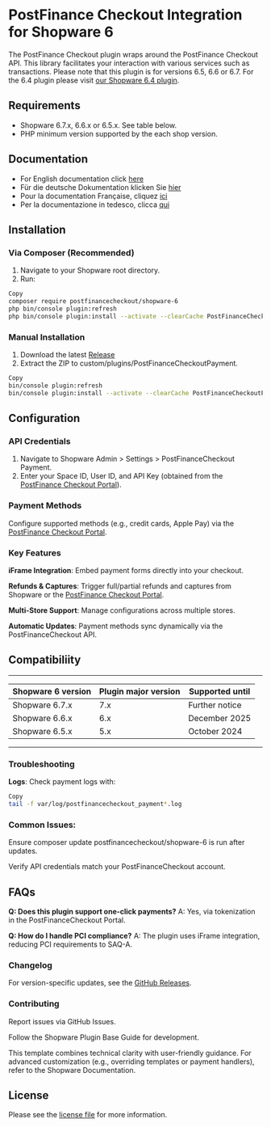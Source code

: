 

PostFinance Checkout Integration for Shopware 6
=============================

The PostFinance Checkout plugin wraps around the PostFinance Checkout API. This library facilitates your interaction with various services such as transactions.
Please note that this plugin is for versions 6.5, 6.6 or 6.7. For the 6.4 plugin please visit [our Shopware 6.4 plugin](https://github.com/pfpayments/shopware-6-4).

## Requirements

- Shopware 6.7.x, 6.6.x or 6.5.x. See table below.
- PHP minimum version supported by the each shop version.

## Documentation

- For English documentation click [here](https://plugin-documentation.postfinance-checkout.ch/pfpayments/shopware-6/7.1.0/docs/en/documentation.html)
- Für die deutsche Dokumentation klicken Sie [hier](https://plugin-documentation.postfinance-checkout.ch/pfpayments/shopware-6/7.1.0/docs/de/documentation.html)
- Pour la documentation Française, cliquez [ici](https://plugin-documentation.postfinance-checkout.ch/pfpayments/shopware-6/7.1.0/docs/fr/documentation.html)
- Per la documentazione in tedesco, clicca [qui](https://plugin-documentation.postfinance-checkout.ch/pfpayments/shopware-6/7.1.0/docs/it/documentation.html)

## Installation

### **Via Composer (Recommended)**  
1. Navigate to your Shopware root directory.
2. Run:

```bash
Copy
composer require postfinancecheckout/shopware-6
php bin/console plugin:refresh
php bin/console plugin:install --activate --clearCache PostFinanceCheckoutPayment
```

### Manual Installation

1. Download the latest [Release](../../releases)
2. Extract the ZIP to custom/plugins/PostFinanceCheckoutPayment.

```bash
Copy
bin/console plugin:refresh  
bin/console plugin:install --activate --clearCache PostFinanceCheckoutPayment  
```

## Configuration
### API Credentials

1. Navigate to Shopware Admin > Settings > PostFinanceCheckout Payment.
2. Enter your Space ID, User ID, and API Key (obtained from the [PostFinance Checkout Portal](https://checkout.postfinance.ch/)).

### Payment Methods

Configure supported methods (e.g., credit cards, Apple Pay) via the [PostFinance Checkout Portal](https://checkout.postfinance.ch/).

### Key Features
**iFrame Integration**: Embed payment forms directly into your checkout.

**Refunds & Captures**: Trigger full/partial refunds and captures from Shopware or the [PostFinance Checkout Portal](https://checkout.postfinance.ch/).

**Multi-Store Support**: Manage configurations across multiple stores.

**Automatic Updates**: Payment methods sync dynamically via the PostFinanceCheckout API.

## Compatibiliity

___________________________________________________________________________________
| Shopware 6 version            | Plugin major version   | Supported until        |
|-------------------------------|------------------------|------------------------|
| Shopware 6.7.x                | 7.x                    | Further notice         |
| Shopware 6.6.x                | 6.x                    | December 2025          |
| Shopware 6.5.x                | 5.x                    | October 2024           |
-----------------------------------------------------------------------------------

### Troubleshooting
**Logs**: Check payment logs with:

```bash
Copy
tail -f var/log/postfinancecheckout_payment*.log
```
### Common Issues:

Ensure composer update postfinancecheckout/shopware-6 is run after updates.

Verify API credentials match your PostFinanceCheckout account.

## FAQs
**Q: Does this plugin support one-click payments?**
A: Yes, via tokenization in the PostFinanceCheckout Portal.

**Q: How do I handle PCI compliance?**
A: The plugin uses iFrame integration, reducing PCI requirements to SAQ-A.

### Changelog
For version-specific updates, see the [GitHub Releases](https://github.com/pfpayments/shopware-6/releases).

### Contributing
Report issues via GitHub Issues.

Follow the Shopware Plugin Base Guide for development.

This template combines technical clarity with user-friendly guidance. For advanced customization (e.g., overriding templates or payment handlers), refer to the Shopware Documentation.

## License

Please see the [license file](https://github.com/pfpayments/shopware-6/blob/master/LICENSE.txt) for more information.
